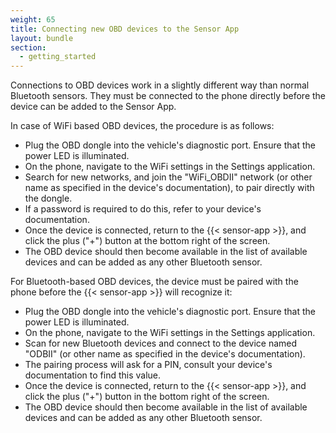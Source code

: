 ```yaml
---
weight: 65
title: Connecting new OBD devices to the Sensor App
layout: bundle
section:
  - getting_started
---
```


Connections to OBD devices work in a slightly different way than normal Bluetooth sensors. They must be connected to the phone directly before the device can be added to the Sensor App.

In case of WiFi based OBD devices, the procedure is as follows:

* Plug the OBD dongle into the vehicle's diagnostic port. Ensure that the power LED is illuminated.
* On the phone, navigate to the WiFi settings in the Settings application.
* Search for new networks, and join the "WiFi_OBDII" network (or other name as specified in the device's documentation), to pair directly with the dongle.
* If a password is required to do this, refer to your device's documentation.
* Once the device is connected, return to the {{< sensor-app >}}, and click the plus ("+") button at the bottom right of the screen.
* The OBD device should then become available in the list of available devices and can be added as any other Bluetooth sensor.

For Bluetooth-based OBD devices, the device must be paired with the phone before the {{< sensor-app >}} will recognize it:

* Plug the OBD dongle into the vehicle's diagnostic port. Ensure that the power LED is illuminated.
* On the phone, navigate to the WiFi settings in the Settings application.
* Scan for new Bluetooth devices and connect to the device named "ODBII" (or other name as specified in the device's documentation).
* The pairing process will ask for a PIN, consult your device's documentation to find this value.
* Once the device is connected, return to the {{< sensor-app >}}, and click the plus ("+") button in the bottom right of the screen.
* The OBD device should then become available in the list of available devices and can be added as any other Bluetooth sensor.
